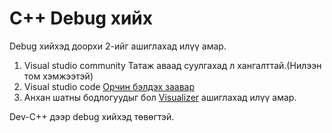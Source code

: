 ﻿# C++ Debug хийх

Debug хийхэд доорхи 2-ийг ашиглахад илүү амар.
1. Visual studio community
    Татаж аваад суулгахад л хангалттай.(Нилээн том хэмжээтэй)
2. Visual studio code
    [Орчин бэлдэх заавар](vscode_environment.md)
3. Анхан шатны бодлогуудыг бол [Visualizer](https://www.codechef.com/cpp-online-compiler) ашиглахад илүү амар.

Dev-C++ дээр debug хийхэд төвөгтэй. 